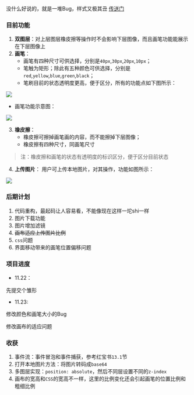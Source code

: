 没什么好说的，就是一堆Bug，样式又极其丑 [传送门](http://qm36mmz.xyz/Simple-Canvas)

### 目前功能
1. **双图层**：对上层图层橡皮擦等操作时不会影响下层图像，而且画笔功能能展示在下层图像上
2. **画笔**：
	* 画笔有四种尺寸可供选择，分别是`40px`,`30px`,`20px`,`10px`；
	* 笔触为矩形；除此有五种颜色可供选择，分别是`red`,`yellow`,`blue`,`green`,`black`；
	* 笔刷目前的状态透明度更高，便于区分，所有的功能点如下图所示：

![](https://ws1.sinaimg.cn/large/006XqmrNly1fxh3kgjuhbj30rq088gm3.jpg)

* 画笔功能示意图：

![](https://ws1.sinaimg.cn/large/006XqmrNly1fxifxh8yyoj31iy166e81.jpg)

3. **橡皮擦**：
	* 橡皮擦可擦掉画笔画的内容，而不能擦掉下层图像；
	* 橡皮擦有四种尺寸，同画笔尺寸

> 注：橡皮擦和画笔的状态有透明度的标识区分，便于区分目前状态

4. **上传图片**： 用户可上传本地图片，对其操作，功能如图所示：

![](https://ws1.sinaimg.cn/large/006XqmrNly1fxig0yy8ppj31ve1cs7wi.jpg)


### 后期计划

1. 代码重构，最起码让人容易看，不能像现在这样一坨shi一样
2. 图片下载功能
3. 图片增加滤镜
4. ~~画布适应上传图片比例~~
5. `css`问题
6. 界面移动带来的画笔位置偏移问题

### 项目进度
* 11.22：

先提交个雏形

* 11.23: 

修改颜色和画笔大小的Bug

修改画布的适应问题

### 收获
1. 事件流：事件冒泡和事件捕获，参考红宝书`13.1`节
2. 打开本地图片方法：将图片转码成`base64`
3. 多图层实现：`position: absolute`，然后不同层设置不同的`z-index`
4. 画布的宽高和`CSS`的宽高不一样，这里的比例变化还会引起画笔的位置比例和粗细比例